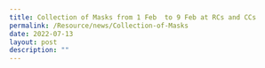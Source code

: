```yaml
---
title: Collection of Masks from 1 Feb  to 9 Feb at RCs and CCs
permalink: /Resource/news/Collection-of-Masks
date: 2022-07-13
layout: post
description: ""
---
```

